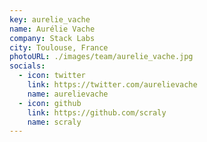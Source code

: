 ```yaml
---
key: aurelie_vache
name: Aurélie Vache
company: Stack Labs
city: Toulouse, France
photoURL: ./images/team/aurelie_vache.jpg
socials:
  - icon: twitter
    link: https://twitter.com/aurelievache
    name: aurelievache
  - icon: github
    link: https://github.com/scraly
    name: scraly
---
```


